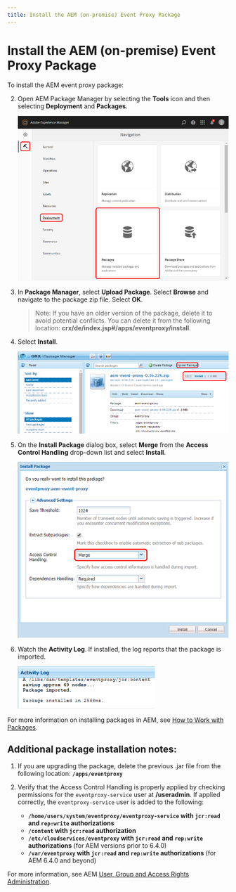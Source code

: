 ```yaml
---
title: Install the AEM (on-premise) Event Proxy Package
---
```


# Install the AEM (on-premise) Event Proxy Package

To install the AEM event proxy package:
   
2. Open AEM Package Manager by selecting the **Tools** icon and then selecting **Deployment** and **Packages**.

   ![Package Manager navigation](../../img/events_aem_02.png "Package Manager navigation")

3. In **Package Manager**, select **Upload Package**. Select **Browse** and navigate to the package zip file. Select **OK**.

      >Note: If you have an older version of the package, delete it to avoid potential conflicts. You can delete it from the following location: **crx/de/index.jsp#/apps/eventproxy/install**.

4. Select **Install**.

      ![Package Manager UI](../../img/events_aem_03.png "Package Manager UI")

5. On the **Install Package** dialog box, select **Merge** from the **Access Control Handling** drop-down list and select **Install**.

      ![Install the package](../../img/events_aem_04.png "Install the package")

6. Watch the **Activity Log**. If installed, the log reports that the package is imported.

      ![Activity Log](../../img/events_aem_05.png "Activity Log")

For more information on installing packages in AEM, see [How to Work with Packages](https://helpx.adobe.com/experience-manager/6-3/sites/administering/using/package-manager.html).

## Additional package installation notes:

1. If you are upgrading the package, delete the previous .jar file from the following location: **`/apps/eventproxy`**

2. Verify that the Access Control Handling is properly applied by checking permissions for the `eventproxy-service` user at **/useradmin**.
If applied correctly, the `eventproxy-service` user is added to the following:

      *   **`/home/users/system/eventproxy/eventproxy-service` with `jcr:read` and `rep:write` authorizations**
      *   **`/content` with `jcr:read` authorization**
      *   **`/etc/cloudservices/eventproxy` with `jcr:read` and `rep:write` authorizations** (for AEM versions prior to 6.4.0)
      *   **`/var/eventproxy` with `jcr:read` and `rep:write` authorizations** (for AEM 6.4.0 and beyond)


For more information, see AEM [User, Group and Access Rights Administration](https://helpx.adobe.com/experience-manager/6-3/sites/administering/using/user-group-ac-admin.html).

